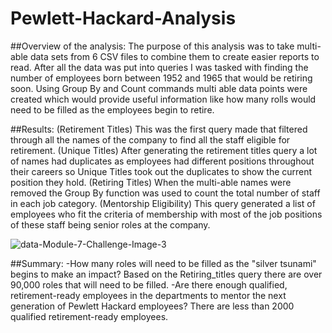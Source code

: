 # Pewlett-Hackard-Analysis

##Overview of the analysis: 
The purpose of this analysis was to take multi-able data sets from 6 CSV files to combine them to create easier reports to read. After all the data was put into queries I was tasked with finding the number of employees born between 1952 and 1965 that would be retiring soon. Using Group By and Count commands multi able data points were created which would provide useful information like how many rolls would need to be filled as the employees begin to retire.  




##Results:
(Retirement Titles) This was the first query made that filtered through all the names of the company to find all the staff eligible for retirement.
(Unique Titles) After generating the retirement titles query a lot of names had duplicates as employees had different positions throughout their careers so Unique Titles took out the duplicates to show the current position they hold.
 (Retiring Titles) When the multi-able names were removed the Group By function was used to count the total number of staff in each job category.
(Mentorship Eligibility) This query generated a list of employees who fit the criteria of membership with most of the job positions of these staff being senior roles at the company. 

![data-Module-7-Challenge-Image-3](https://user-images.githubusercontent.com/112728628/203200176-71a58092-e4f0-440b-91ab-eaf8e3837fc1.png)




##Summary:
-How many roles will need to be filled as the "silver tsunami" begins to make an impact?
Based on the Retiring_titles query there are over 90,000 roles that will need to be filled.
-Are there enough qualified, retirement-ready employees in the departments to mentor the next generation of Pewlett Hackard employees?
There are less than 2000 qualified retirement-ready employees.




